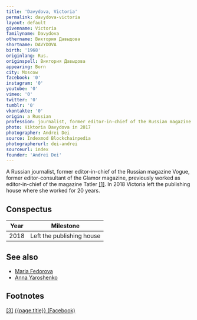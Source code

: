 ```yaml
---
title: 'Davydova, Victoria'
permalink: davydova-victoria
layout: default
givenname: Victoria
familyname: Davydova
othername: Виктория Давыдова
shortname: DAVYDOVA
birth: '1968'
originlang: Rus.
originspell: Виктория Давыдова
appearing: Born
city: Moscow
facebook: '0'
instagram: '0'
youtube: '0'
vimeo: '0'
twitter: '0'
tumblr: '0'
vkontakte: '0'
origin: a Russian
profession: journalist, former editor-in-chief of the Russian magazine Vogue, former editor-consultant of the Glamor magazine, previously worked as editor-in-chief of the magazine Tatler
photo: Viktoria Davydova in 2017
photographer: Andrei Dei
source: Indexmod Blockchainpedia
photographerurl: dei-andrei
sourceurl: index
founder: 'Andrei Dei'
---
```


A Russian journalist, former editor-in-chief of the Russian magazine Vogue, former editor-consultant of the Glamor magazine, previously worked as editor-in-chief of the magazine Tatler <span id="a1">[\[1\]](#f1)</span>. In 2018 Victoria left the publishing house where she worked for 20 years.

## Conspectus

|Year|Milestone|
|-|-|
|2018|Left the publishing house|

## See also

+ [Maria Fedorova](fedorova-maria)
+ [Anna Yaroshenko](yaroshenko-anna)

## Footnotes

[[3]](#a3) <span id="f3"></span> [{{page.title}} (Facebook)](index)
